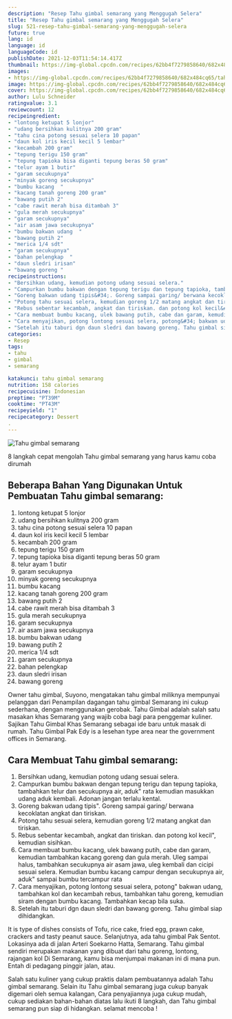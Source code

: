 ```yaml
---
description: "Resep Tahu gimbal semarang yang Menggugah Selera"
title: "Resep Tahu gimbal semarang yang Menggugah Selera"
slug: 521-resep-tahu-gimbal-semarang-yang-menggugah-selera
future: true
lang: id
language: id
languageCode: id
publishDate: 2021-12-03T11:54:14.417Z 
thumbnail: https://img-global.cpcdn.com/recipes/62bb4f7279858640/682x484cq65/tahu-gimbal-semarang-foto-resep-utama.png
images:
- https://img-global.cpcdn.com/recipes/62bb4f7279858640/682x484cq65/tahu-gimbal-semarang-foto-resep-utama.png
image: https://img-global.cpcdn.com/recipes/62bb4f7279858640/682x484cq65/tahu-gimbal-semarang-foto-resep-utama.png
cover: https://img-global.cpcdn.com/recipes/62bb4f7279858640/682x484cq65/tahu-gimbal-semarang-foto-resep-utama.png
author: Lulu Schneider
ratingvalue: 3.1
reviewcount: 12
recipeingredient:
- "lontong ketupat 5 lonjor"
- "udang bersihkan kulitnya 200 gram"
- "tahu cina potong sesuai selera 10 papan"
- "daun kol iris kecil kecil 5 lembar"
- "kecambah 200 gram"
- "tepung terigu 150 gram"
- "tepung tapioka bisa diganti tepung beras 50 gram"
- "telur ayam 1 butir"
- "garam secukupnya"
- "minyak goreng secukupnya"
- "bumbu kacang  "
- "kacang tanah goreng 200 gram"
- "bawang putih 2"
- "cabe rawit merah bisa ditambah 3"
- "gula merah secukupnya"
- "garam secukupnya"
- "air asam jawa secukupnya"
- "bumbu bakwan udang  "
- "bawang putih 2"
- "merica 1/4 sdt"
- "garam secukupnya"
- "bahan pelengkap  "
- "daun sledri irisan"
- "bawang goreng "
recipeinstructions:
- "Bersihkan udang, kemudian potong udang sesuai selera."
- "Campurkan bumbu bakwan dengan tepung terigu dan tepung tapioka, tambahkan telur dan secukupnya air, aduk&#34; rata kemudian masukkan udang aduk kembali. Adonan jangan terlalu kental."
- "Goreng bakwan udang tipis&#34;. Goreng sampai garing/ berwana kecoklatan angkat dan tiriskan."
- "Potong tahu sesuai selera, kemudian goreng 1/2 matang angkat dan tiriskan."
- "Rebus sebentar kecambah, angkat dan tiriskan. dan potong kol kecil&#34;, kemudian sisihkan."
- "Cara membuat bumbu kacang, ulek bawang putih, cabe dan garam, kemudian tambahkan kacang goreng dan gula merah. Uleg sampai halus, tambahkan secukupnya air asam jawa, uleg kembali dan cicipi sesuai selera. Kemudian bumbu kacang campur dengan secukupnya air, aduk&#34; sampai bumbu tercampur rata"
- "Cara menyajikan, potong lontong sesuai selera, potong&#34; bakwan udang, tambahkan kol dan kecambah rebus, tambahkan tahu goreng, kemudian siram dengan bumbu kacang. Tambahkan kecap bila suka."
- "Setelah itu taburi dgn daun sledri dan bawang goreng. Tahu gimbal siap dihidangkan."
categories:
- Resep
tags:
- tahu
- gimbal
- semarang

katakunci: tahu gimbal semarang 
nutrition: 158 calories
recipecuisine: Indonesian
preptime: "PT39M"
cooktime: "PT43M"
recipeyield: "1"
recipecategory: Dessert
. 
---
```



![Tahu gimbal semarang](https://img-global.cpcdn.com/recipes/62bb4f7279858640/682x484cq65/tahu-gimbal-semarang-foto-resep-utama.png)

8 langkah cepat mengolah  Tahu gimbal semarang yang harus kamu coba dirumah

<!--inarticleads1-->

## Beberapa Bahan Yang Digunakan Untuk Pembuatan Tahu gimbal semarang:

1. lontong ketupat 5 lonjor
1. udang bersihkan kulitnya 200 gram
1. tahu cina potong sesuai selera 10 papan
1. daun kol iris kecil kecil 5 lembar
1. kecambah 200 gram
1. tepung terigu 150 gram
1. tepung tapioka bisa diganti tepung beras 50 gram
1. telur ayam 1 butir
1. garam secukupnya
1. minyak goreng secukupnya
1. bumbu kacang  
1. kacang tanah goreng 200 gram
1. bawang putih 2
1. cabe rawit merah bisa ditambah 3
1. gula merah secukupnya
1. garam secukupnya
1. air asam jawa secukupnya
1. bumbu bakwan udang  
1. bawang putih 2
1. merica 1/4 sdt
1. garam secukupnya
1. bahan pelengkap  
1. daun sledri irisan
1. bawang goreng 

Owner tahu gimbal, Suyono, mengatakan tahu gimbal miliknya mempunyai pelanggan dari Penampilan dagangan tahu gimbal Semarang ini cukup sederhana, dengan menggunakan gerobak. Tahu Gimbal adalah salah satu masakan khas Semarang yang wajib coba bagi para penggemar kuliner. Sajikan Tahu Gimbal Khas Semarang sebagai ide baru untuk masak di rumah. Tahu Gimbal Pak Edy is a lesehan type area near the government offices in Semarang. 

<!--inarticleads2-->

## Cara Membuat Tahu gimbal semarang:

1. Bersihkan udang, kemudian potong udang sesuai selera.
1. Campurkan bumbu bakwan dengan tepung terigu dan tepung tapioka, tambahkan telur dan secukupnya air, aduk&#34; rata kemudian masukkan udang aduk kembali. Adonan jangan terlalu kental.
1. Goreng bakwan udang tipis&#34;. Goreng sampai garing/ berwana kecoklatan angkat dan tiriskan.
1. Potong tahu sesuai selera, kemudian goreng 1/2 matang angkat dan tiriskan.
1. Rebus sebentar kecambah, angkat dan tiriskan. dan potong kol kecil&#34;, kemudian sisihkan.
1. Cara membuat bumbu kacang, ulek bawang putih, cabe dan garam, kemudian tambahkan kacang goreng dan gula merah. Uleg sampai halus, tambahkan secukupnya air asam jawa, uleg kembali dan cicipi sesuai selera. Kemudian bumbu kacang campur dengan secukupnya air, aduk&#34; sampai bumbu tercampur rata
1. Cara menyajikan, potong lontong sesuai selera, potong&#34; bakwan udang, tambahkan kol dan kecambah rebus, tambahkan tahu goreng, kemudian siram dengan bumbu kacang. Tambahkan kecap bila suka.
1. Setelah itu taburi dgn daun sledri dan bawang goreng. Tahu gimbal siap dihidangkan.


It is type of dishes consists of Tofu, rice cake, fried egg, prawn cake, crackers and tasty peanut sauce. Selanjutnya, ada tahu gimbal Pak Sentot. Lokasinya ada di jalan Arteri Soekarno Hatta, Semarang. Tahu gimbal sendiri merupakan makanan yang dibuat dari tahu goreng, lontong, rajangan kol Di Semarang, kamu bisa menjumpai makanan ini di mana pun. Entah di pedagang pinggir jalan, atau. 

Salah satu kuliner yang cukup praktis dalam pembuatannya adalah  Tahu gimbal semarang. Selain itu  Tahu gimbal semarang  juga cukup banyak digemari oleh semua kalangan, Cara penyajiannya juga cukup mudah, cukup sediakan bahan-bahan diatas lalu ikuti 8 langkah, dan  Tahu gimbal semarang  pun siap di hidangkan. selamat mencoba !
